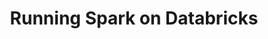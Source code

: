 ---
title: Running Spark on Databricks
weight: 1
variants: +flyte -serverless -byoc -byok
layout: py_example
example_file: /external/unionai-examples/flyte-integrations/flyte-agents/databricks_agent/databricks_agent/databricks_agent_example_usage.py
---